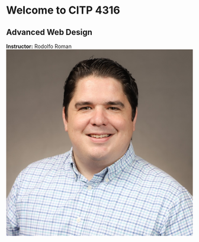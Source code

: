 # Welcome to CITP 4316

## Advanced Web Design

**Instructor:** Rodolfo Roman  
![Rodolfo Roman](./mypic.jpg)
